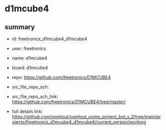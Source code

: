 # d1mcube4
 
## summary 
* id: freetronics_d1mcube4_d1mcube4
* user: freetronics
* name: d1mcube4
* board: d1mcube4
* repo: https://github.com/freetronics/D1MCUBE4



* src_file_repo_sch: 
* src_file_repo_sch_link: https://github.com/freetronics/D1MCUBE4/tree/master/
* full details link: https://github.com/oomlout/oomlout_oomp_project_bot_v_2/tree/main/projects/freetronics_d1mcube4_d1mcube4/current_version/working  







